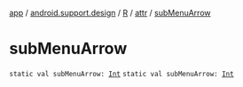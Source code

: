 [app](../../../index.md) / [android.support.design](../../index.md) / [R](../index.md) / [attr](index.md) / [subMenuArrow](.)

# subMenuArrow

`static val subMenuArrow: `[`Int`](https://kotlinlang.org/api/latest/jvm/stdlib/kotlin/-int/index.html)
`static val subMenuArrow: `[`Int`](https://kotlinlang.org/api/latest/jvm/stdlib/kotlin/-int/index.html)